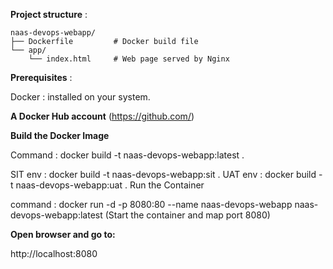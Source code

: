 <B>Project structure</B> : 

```
naas-devops-webapp/
├── Dockerfile         # Docker build file
└── app/
    └── index.html     # Web page served by Nginx
```
<B>Prerequisites</B> :

Docker :
 installed on your system.

<B>A Docker Hub account</B> (https://github.com/)

<B>Build the Docker Image</B>

Command :  docker build -t naas-devops-webapp:latest .

SIT env : docker build -t naas-devops-webapp:sit .
UAT env : docker build -t naas-devops-webapp:uat .
Run the Container

command : docker run -d -p 8080:80 --name naas-devops-webapp naas-devops-webapp:latest (Start the container and map port 8080)

<B>Open browser and go to:</B>

http://localhost:8080

